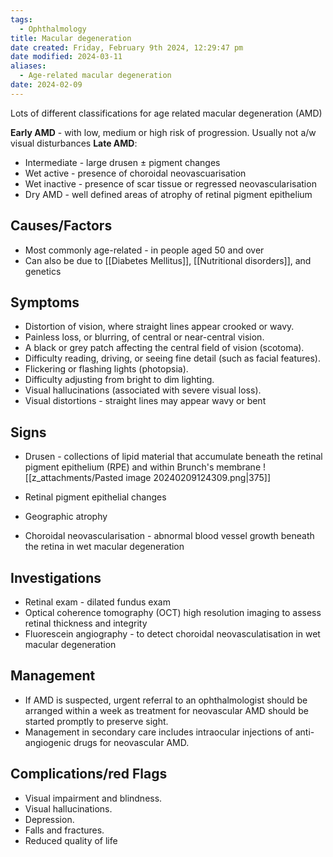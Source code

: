 ```yaml
---
tags:
  - Ophthalmology
title: Macular degeneration
date created: Friday, February 9th 2024, 12:29:47 pm
date modified: 2024-03-11
aliases:
  - Age-related macular degeneration
date: 2024-02-09
---
```

Lots of different classifications for age related macular degeneration (AMD)

**Early AMD** - with low, medium or high risk of progression. Usually not a/w visual disturbances 
**Late AMD**: 
- Intermediate - large drusen $\pm$ pigment changes
- Wet active - presence of choroidal neovascuarisation 
- Wet inactive - presence of scar tissue or regressed neovascularisation 
- Dry AMD - well defined areas of atrophy of retinal pigment epithelium


## Causes/Factors

- Most commonly age-related - in people aged 50 and over 
- Can also be due to [[Diabetes Mellitus]], [[Nutritional disorders]], and genetics 

## Symptoms

- Distortion of vision, where straight lines appear crooked or wavy.
- Painless loss, or blurring, of central or near-central vision.
- A black or grey patch affecting the central field of vision (scotoma).
- Difficulty reading, driving, or seeing fine detail (such as facial features). 
- Flickering or flashing lights (photopsia). 
- Difficulty adjusting from bright to dim lighting.
- Visual hallucinations (associated with severe visual loss).
- Visual distortions - straight lines may appear wavy or bent

## Signs
- Drusen - collections of lipid material that accumulate beneath the retinal pigment epithelium (RPE) and within Brunch's membrane
![[z_attachments/Pasted image 20240209124309.png|375]]

- Retinal pigment epithelial changes 
- Geographic atrophy
- Choroidal neovascularisation - abnormal blood vessel growth beneath the retina in wet macular degeneration 
## Investigations

- Retinal exam - dilated fundus exam
- Optical coherence tomography (OCT) high resolution imaging to assess retinal thickness and integrity 
- Fluorescein angiography - to detect choroidal neovasculatisation in wet macular degeneration

## Management

- If AMD is suspected, urgent referral to an ophthalmologist should be arranged within a week as treatment for neovascular AMD should be started promptly to preserve sight. 
- Management in secondary care includes intraocular injections of anti-angiogenic drugs for neovascular AMD.

## Complications/red Flags

- Visual impairment and blindness. 
- Visual hallucinations.
- Depression.
- Falls and fractures.
- Reduced quality of life